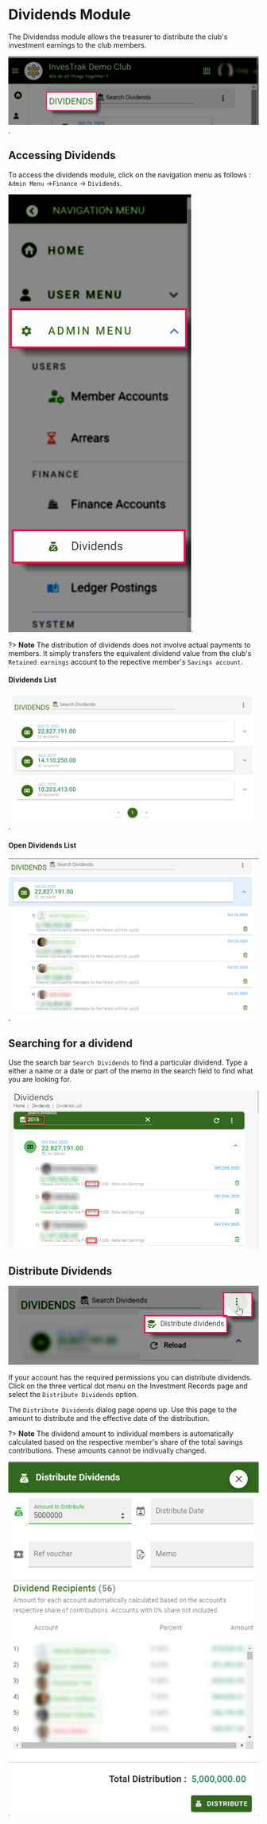 # Dividends Module
The Dividendss module allows the treasurer to distribute the club's investment earnings to the club members.

![alt text](../images/10.6.0_Dividends_Banner.png "Dividends Banner :size=400").

## Accessing Dividends
To access the dividends module, click on the navigation menu as follows : `Admin Menu` ->`Finance` -> `Dividends`.

![alt text](../images/10.6_Dividends_Menu.png "Dividends Menu :size=150").

?> **Note** The distribution of dividends does not involve actual payments to members. It simply transfers the equivalent dividend value from the club's `Retained earnings` account to the repective member's `Savings account`.


<!-- tabs:start -->
#### **Dividends List**

![alt text](../images/10.6.1_Dividends_List.png "Dividends List :size=400").

#### **Open Dividends List**

![alt text](../images/10.6.2_Dividends_List_Open.png "Dividends List :size=400").
<!-- tabs:end -->

## Searching for a dividend

Use the search bar `Search Dividends` to find a particular dividend. Type a either a name or a date or part of the memo in the search field to find what you are looking for.

![alt text](../images/10.6.2_Search_Dividends.png ":size=400 Search Dividends")

## Distribute Dividends

![alt text](../images/10.7_Distribute_Dividends_menu.png ":size=400 Distribute Dividends menu")


If your account has the required permissions you can distribute dividends. Click on the three vertical dot menu on the Investment Records page and select the `Distribute Dividends` option.

The `Distribute Dividends` dialog page opens up. Use this page to the amount to distribute and the effective date of the distribution.

?> **Note** The dividend amount to individual members is automatically calculated based on the respective member's share of the total savings contributions. These amounts cannot be indivually changed.

![alt text](../images/10.8_Distribute_Dividends_Page.png ":size=400 Distribute Dividends page")
